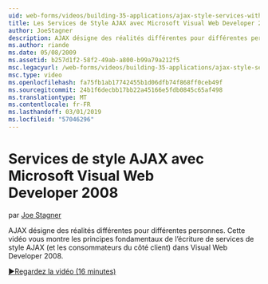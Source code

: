 ```yaml
---
uid: web-forms/videos/building-35-applications/ajax-style-services-with-microsoft-visual-web-developer-2008
title: Les Services de Style AJAX avec Microsoft Visual Web Developer 2008 | Microsoft Docs
author: JoeStagner
description: AJAX désigne des réalités différentes pour différentes personnes. Cette vidéo vous montre les principes fondamentaux de l’écriture des services de style AJAX (et les consommateurs de côté client) dans Visual Web dev...
ms.author: riande
ms.date: 05/08/2009
ms.assetid: b257d1f2-58f2-49ab-a800-b99a79a212f5
msc.legacyurl: /web-forms/videos/building-35-applications/ajax-style-services-with-microsoft-visual-web-developer-2008
msc.type: video
ms.openlocfilehash: fa75fb1ab17742455b1d06dfb74f868ff0ceb49f
ms.sourcegitcommit: 24b1f6decbb17bb22a45166e5fdb0845c65af498
ms.translationtype: MT
ms.contentlocale: fr-FR
ms.lasthandoff: 03/01/2019
ms.locfileid: "57046296"
---
```

<a name="ajax-style-services-with-microsoft-visual-web-developer-2008"></a>Services de style AJAX avec Microsoft Visual Web Developer 2008
====================
par [Joe Stagner](https://github.com/JoeStagner)

AJAX désigne des réalités différentes pour différentes personnes. Cette vidéo vous montre les principes fondamentaux de l’écriture de services de style AJAX (et les consommateurs du côté client) dans Visual Web Developer 2008.

[&#9654;Regardez la vidéo (16 minutes)](https://channel9.msdn.com/Blogs/ASP-NET-Site-Videos/ajax-style-services-with-microsoft-visual-web-developer-2008)
